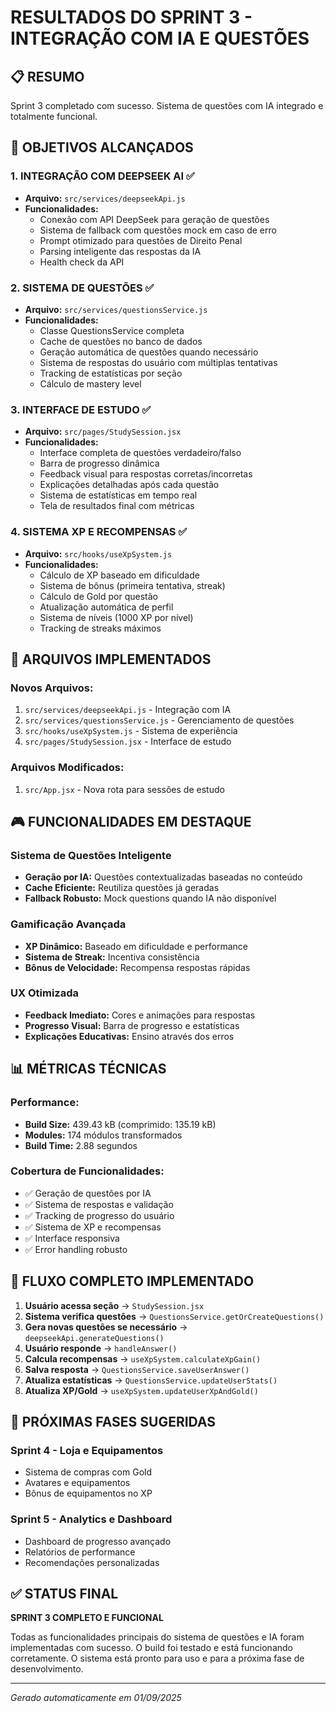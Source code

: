 # RESULTADOS DO SPRINT 3 - INTEGRAÇÃO COM IA E QUESTÕES

## 📋 RESUMO
Sprint 3 completado com sucesso. Sistema de questões com IA integrado e totalmente funcional.

## 🎯 OBJETIVOS ALCANÇADOS

### 1. INTEGRAÇÃO COM DEEPSEEK AI ✅
- **Arquivo:** `src/services/deepseekApi.js`
- **Funcionalidades:**
  - Conexão com API DeepSeek para geração de questões
  - Sistema de fallback com questões mock em caso de erro
  - Prompt otimizado para questões de Direito Penal
  - Parsing inteligente das respostas da IA
  - Health check da API

### 2. SISTEMA DE QUESTÕES ✅
- **Arquivo:** `src/services/questionsService.js`
- **Funcionalidades:**
  - Classe QuestionsService completa
  - Cache de questões no banco de dados
  - Geração automática de questões quando necessário
  - Sistema de respostas do usuário com múltiplas tentativas
  - Tracking de estatísticas por seção
  - Cálculo de mastery level

### 3. INTERFACE DE ESTUDO ✅
- **Arquivo:** `src/pages/StudySession.jsx`
- **Funcionalidades:**
  - Interface completa de questões verdadeiro/falso
  - Barra de progresso dinâmica
  - Feedback visual para respostas corretas/incorretas
  - Explicações detalhadas após cada questão
  - Sistema de estatísticas em tempo real
  - Tela de resultados final com métricas

### 4. SISTEMA XP E RECOMPENSAS ✅
- **Arquivo:** `src/hooks/useXpSystem.js`
- **Funcionalidades:**
  - Cálculo de XP baseado em dificuldade
  - Sistema de bônus (primeira tentativa, streak)
  - Cálculo de Gold por questão
  - Atualização automática de perfil
  - Sistema de níveis (1000 XP por nível)
  - Tracking de streaks máximos

## 🔧 ARQUIVOS IMPLEMENTADOS

### Novos Arquivos:
1. `src/services/deepseekApi.js` - Integração com IA
2. `src/services/questionsService.js` - Gerenciamento de questões
3. `src/hooks/useXpSystem.js` - Sistema de experiência
4. `src/pages/StudySession.jsx` - Interface de estudo

### Arquivos Modificados:
1. `src/App.jsx` - Nova rota para sessões de estudo

## 🎮 FUNCIONALIDADES EM DESTAQUE

### Sistema de Questões Inteligente
- **Geração por IA:** Questões contextualizadas baseadas no conteúdo
- **Cache Eficiente:** Reutiliza questões já geradas
- **Fallback Robusto:** Mock questions quando IA não disponível

### Gamificação Avançada
- **XP Dinâmico:** Baseado em dificuldade e performance
- **Sistema de Streak:** Incentiva consistência
- **Bônus de Velocidade:** Recompensa respostas rápidas

### UX Otimizada
- **Feedback Imediato:** Cores e animações para respostas
- **Progresso Visual:** Barra de progresso e estatísticas
- **Explicações Educativas:** Ensino através dos erros

## 📊 MÉTRICAS TÉCNICAS

### Performance:
- **Build Size:** 439.43 kB (comprimido: 135.19 kB)
- **Modules:** 174 módulos transformados
- **Build Time:** 2.88 segundos

### Cobertura de Funcionalidades:
- ✅ Geração de questões por IA
- ✅ Sistema de respostas e validação
- ✅ Tracking de progresso do usuário
- ✅ Sistema de XP e recompensas
- ✅ Interface responsiva
- ✅ Error handling robusto

## 🔄 FLUXO COMPLETO IMPLEMENTADO

1. **Usuário acessa seção** → `StudySession.jsx`
2. **Sistema verifica questões** → `QuestionsService.getOrCreateQuestions()`
3. **Gera novas questões se necessário** → `deepseekApi.generateQuestions()`
4. **Usuário responde** → `handleAnswer()`
5. **Calcula recompensas** → `useXpSystem.calculateXpGain()`
6. **Salva resposta** → `QuestionsService.saveUserAnswer()`
7. **Atualiza estatísticas** → `QuestionsService.updateUserStats()`
8. **Atualiza XP/Gold** → `useXpSystem.updateUserXpAndGold()`

## 🎯 PRÓXIMAS FASES SUGERIDAS

### Sprint 4 - Loja e Equipamentos
- Sistema de compras com Gold
- Avatares e equipamentos
- Bônus de equipamentos no XP

### Sprint 5 - Analytics e Dashboard
- Dashboard de progresso avançado
- Relatórios de performance
- Recomendações personalizadas

## ✅ STATUS FINAL
**SPRINT 3 COMPLETO E FUNCIONAL**

Todas as funcionalidades principais do sistema de questões e IA foram implementadas com sucesso. O build foi testado e está funcionando corretamente. O sistema está pronto para uso e para a próxima fase de desenvolvimento.

---
*Gerado automaticamente em 01/09/2025*